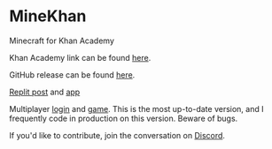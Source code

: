 # MineKhan
Minecraft for Khan Academy

Khan Academy link can be found [here](https://www.khanacademy.org/computer-programming/minekhan/5647155001376768).

GitHub release can be found [here](https://willard21.github.io/MineKhan/index.html).

[Replit post](https://repl.it/talk/share/MineKhan-Minecraft-for-Khan-Academy/87382) and [app](https://replit.com/@Willard21/MineKhan)

Multiplayer [login](https://willard.fun/login) and [game](https://willard.fun/minekhan). This is the most up-to-date version, and I frequently code in production on this version. Beware of bugs.


If you'd like to contribute, join the conversation on [Discord](https://discord.gg/j3SzCQU).